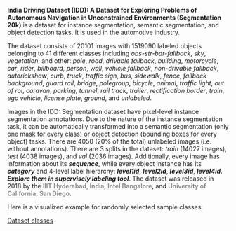 **India Driving Dataset (IDD): A Dataset for Exploring Problems of Autonomous Navigation in Unconstrained Environments (Segmentation 20k)** is a dataset for instance segmentation, semantic segmentation, and object detection tasks. It is used in the automotive industry. 

The dataset consists of 20101 images with 1519090 labeled objects belonging to 41 different classes including *obs-str-bar-fallback*, *sky*, *vegetation*, and other: *pole*, *road*, *drivable fallback*, *building*, *motorcycle*, *car*, *rider*, *billboard*, *person*, *wall*, *vehicle fallback*, *non-drivable fallback*, *autorickshaw*, *curb*, *truck*, *traffic sign*, *bus*, *sidewalk*, *fence*, *fallback background*, *guard rail*, *bridge*, *polegroup*, *bicycle*, *animal*, *traffic light*, *out of roi*, *caravan*, *parking*, *tunnel*, *rail track*, *trailer*, *rectification border*, *train*, *ego vehicle*, *license plate*, *ground*, and *unlabeled*.

Images in the IDD: Segmentation dataset have pixel-level instance segmentation annotations. Due to the nature of the instance segmentation task, it can be automatically transformed into a semantic segmentation (only one mask for every class) or object detection (bounding boxes for every object) tasks. There are 4050 (20% of the total) unlabeled images (i.e. without annotations). There are 3 splits in the dataset: *train* (14027 images), *test* (4038 images), and *val* (2036 images). Additionally, every image has information about its ***sequence***, while every object instance has its ***category*** and 4-level label hierarchy: ***level1id***, ***level2id***, ***level3id***,  ***level4id. Explore them in supervisely labeling tool***. The dataset was released in 2018 by the <span style="font-weight: 600; color: grey; border-bottom: 1px dashed #d3d3d3;">IIIT Hyderabad, India</span>, <span style="font-weight: 600; color: grey; border-bottom: 1px dashed #d3d3d3;">Intel Bangalore</span>, and <span style="font-weight: 600; color: grey; border-bottom: 1px dashed #d3d3d3;">University of California, San Diego</span>.

Here is a visualized example for randomly selected sample classes:

[Dataset classes](https://github.com/dataset-ninja/idd-segmentation/raw/main/visualizations/classes_preview.webm)
